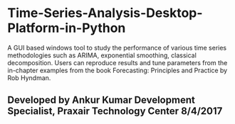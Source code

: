 # Time-Series-Analysis-Desktop-Platform-in-Python
A GUI based windows tool to study the performance of various time series methodologies such as ARIMA, exponential smoothing, classical decomposition. Users can reproduce results and tune parameters from the in-chapter examples from the book Forecasting: Principles and Practice by Rob Hyndman.

Developed by Ankur Kumar
Development Specialist, Praxair Technology Center
8/4/2017
-----------------------------------------------------------------

